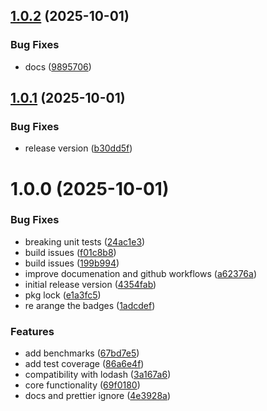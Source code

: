 ## [1.0.2](https://github.com/dev-ahmadbilal/highdash/compare/v1.0.1...v1.0.2) (2025-10-01)


### Bug Fixes

* docs ([9895706](https://github.com/dev-ahmadbilal/highdash/commit/98957060be44ac9f8761d49820e7d3f1e5c58477))

## [1.0.1](https://github.com/dev-ahmadbilal/highdash/compare/v1.0.0...v1.0.1) (2025-10-01)


### Bug Fixes

* release version ([b30dd5f](https://github.com/dev-ahmadbilal/highdash/commit/b30dd5f083447d4bbfab2ff71a8b53958d1f79ba))

# 1.0.0 (2025-10-01)


### Bug Fixes

* breaking unit tests ([24ac1e3](https://github.com/dev-ahmadbilal/highdash/commit/24ac1e33fe6ab465dbce00734277159b68fab6a5))
* build issues ([f01c8b8](https://github.com/dev-ahmadbilal/highdash/commit/f01c8b8a5b0ad3454b52b45c63b9516600869853))
* build issues ([199b994](https://github.com/dev-ahmadbilal/highdash/commit/199b994809a1b32e3d25ad2ebd8a7e0bec2c682f))
* improve documenation and github workflows ([a62376a](https://github.com/dev-ahmadbilal/highdash/commit/a62376a26e0aefc98fe169741dc43d8913e490f6))
* initial release version ([4354fab](https://github.com/dev-ahmadbilal/highdash/commit/4354fabae799d47bd71f0da1e231ed445355c731))
* pkg lock ([e1a3fc5](https://github.com/dev-ahmadbilal/highdash/commit/e1a3fc5c1ded2c94a45ef2d4f9de4ec67bf63e3c))
* re arange the badges ([1adcdef](https://github.com/dev-ahmadbilal/highdash/commit/1adcdefe972a640c7a055792c91f3e85e47a3d0b))


### Features

* add benchmarks ([67bd7e5](https://github.com/dev-ahmadbilal/highdash/commit/67bd7e56fd7cd7451cd554db4b6571edfe844584))
* add test coverage ([86a6e4f](https://github.com/dev-ahmadbilal/highdash/commit/86a6e4f1e076f27c3a720bf923e43a49ec3ff009))
* compatibility with lodash ([3a167a6](https://github.com/dev-ahmadbilal/highdash/commit/3a167a6213acf67b135b6ca7d409d2f1efbd589b))
* core functionality ([69f0180](https://github.com/dev-ahmadbilal/highdash/commit/69f0180f425a1db484f07b2a92da926cafe1caa0))
* docs and prettier ignore ([4e3928a](https://github.com/dev-ahmadbilal/highdash/commit/4e3928a00671ca1a8eba30224bb1d09a910b2d5a))
